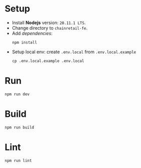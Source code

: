 # Setup
  - Install **Nodejs** version: `20.11.1 LTS`.
  - Change directory to `chainretail-fe`.
  - Add *dependencies*: 
    ```shell
    npm install
    ```
  - Setup local env: create `.env.local` from `.env.local.example`
    ```shell
    cp .env.local.example .env.local
    ```
# Run
```shell
npm run dev
```

# Build
```shell
npm run build
```

# Lint
```shell
npm run lint
```